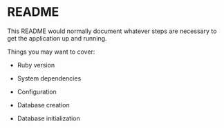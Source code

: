 # README

This README would normally document whatever steps are necessary to get the
application up and running.

Things you may want to cover:

* Ruby version

* System dependencies

* Configuration

* Database creation

* Database initialization

